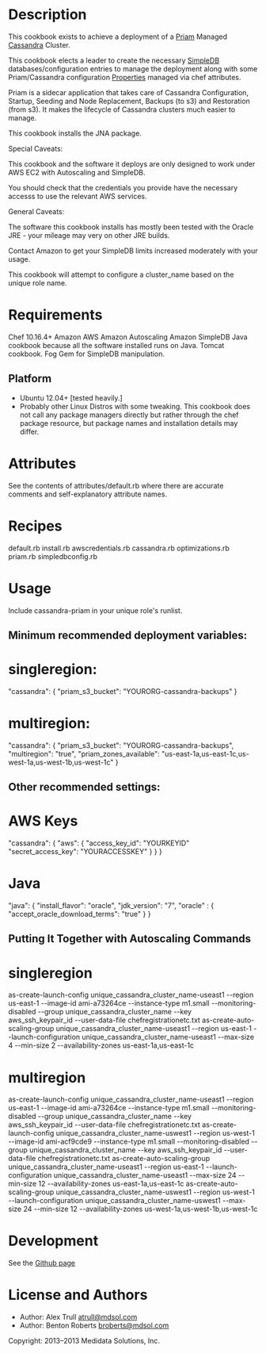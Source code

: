 Description
===========

This cookbook exists to achieve a deployment of a [Priam][1] Managed [Cassandra][2] Cluster.

This cookbook elects a leader to create the necessary [SimpleDB][3] databases/configuration entries to manage the deployment along with some Priam/Cassandra configuration [Properties][4] managed via chef attributes.

Priam is a sidecar application that takes care of Cassandra Configuration, Startup, Seeding and Node Replacement, Backups (to s3) and Restoration (from s3). It makes the lifecycle of Cassandra clusters much easier to manage.

This cookbook installs the JNA package.

Special Caveats:

This cookbook and the software it deploys are only designed to work under AWS EC2 with Autoscaling and SimpleDB.

You should check that the credentials you provide have the necessary accesss to use the relevant AWS services.

General Caveats:

The software this cookbook installs has mostly been tested with the Oracle JRE - your mileage may very on other JRE builds. 

Contact Amazon to get your SimpleDB limits increased moderately with your usage.

This cookbook will attempt to configure a cluster_name based on the unique role name.

[1]: https://github.com/Netflix/Priam
[2]: http://planetcassandra.org/Download/DataStaxCommunityEdition
[3]: http://aws.amazon.com/simpledb/
[4]: https://github.com/Netflix/Priam/wiki/Properties

Requirements
============
Chef 10.16.4+
Amazon AWS
Amazon Autoscaling
Amazon SimpleDB
Java cookbook because all the software installed runs on Java.
Tomcat cookbook.
Fog Gem for SimpleDB manipulation.

## Platform

* Ubuntu 12.04+ [tested heavily.]
* Probably other Linux Distros with some tweaking. This cookbook does not call any package managers directly but rather through the chef package resource, but package names and installation details may differ.

Attributes
==========

See the contents of attributes/default.rb where there are accurate comments and self-explanatory attribute names.

Recipes
=======

default.rb
install.rb
awscredentials.rb
cassandra.rb
optimizations.rb
priam.rb
simpledbconfig.rb

Usage
=====

Include cassandra-priam in your unique role's runlist.

## Minimum recommended deployment variables:

# singleregion:

"cassandra": {
  "priam_s3_bucket": "YOURORG-cassandra-backups"
}

# multiregion:

"cassandra": {
  "priam_s3_bucket": "YOURORG-cassandra-backups",
  "multiregion": "true",
  "priam_zones_available": "us-east-1a,us-east-1c,us-west-1a,us-west-1b,us-west-1c"
}

## Other recommended settings:

# AWS Keys

"cassandra": {
  "aws": {
      "access_key_id": "YOURKEYID"
      "secret_access_key": "YOURACCESSKEY"
    }
  }
}

# Java

"java": {
  "install_flavor": "oracle",
  "jdk_version": "7",
  "oracle" : {
    "accept_oracle_download_terms": "true"
  }
}

## Putting It Together with Autoscaling Commands

# singleregion

as-create-launch-config unique_cassandra_cluster_name-useast1 --region us-east-1 --image-id ami-a73264ce --instance-type m1.small --monitoring-disabled --group unique_cassandra_cluster_name --key aws_ssh_keypair_id --user-data-file chefregistrationetc.txt
as-create-auto-scaling-group unique_cassandra_cluster_name-useast1 --region us-east-1 --launch-configuration unique_cassandra_cluster_name-useast1 --max-size 4 --min-size 2 --availability-zones us-east-1a,us-east-1c

# multiregion

as-create-launch-config unique_cassandra_cluster_name-useast1 --region us-east-1 --image-id ami-a73264ce --instance-type m1.small --monitoring-disabled --group unique_cassandra_cluster_name --key aws_ssh_keypair_id --user-data-file chefregistrationetc.txt 
as-create-launch-config unique_cassandra_cluster_name-uswest1 --region us-west-1 --image-id ami-acf9cde9 --instance-type m1.small --monitoring-disabled --group unique_cassandra_cluster_name --key aws_ssh_keypair_id --user-data-file chefregistrationetc.txt
as-create-auto-scaling-group unique_cassandra_cluster_name-useast1 --region us-east-1 --launch-configuration unique_cassandra_cluster_name-useast1 --max-size 24 --min-size 12 --availability-zones us-east-1a,us-east-1c
as-create-auto-scaling-group unique_cassandra_cluster_name-uswest1 --region us-west-1 --launch-configuration unique_cassandra_cluster_name-uswest1 --max-size 24 --min-size 12 --availability-zones us-west-1a,us-west-1b,us-west-1c

Development
===========

See the [Github page][5]

[5]: https://github.com/mdsol/cassandra_priam_cookbook

License and Authors
===================

* Author: Alex Trull <atrull@mdsol.com>
* Author: Benton Roberts <broberts@mdsol.com>

Copyright: 2013–2013 Medidata Solutions, Inc.

